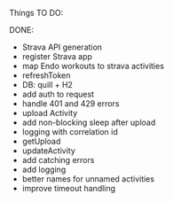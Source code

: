 Things TO DO:

DONE:
* Strava API generation
* register Strava app
* map Endo workouts to strava activities
* refreshToken
* DB: quill + H2
* add auth to request
* handle 401 and 429 errors
* upload Activity
* add non-blocking sleep after upload
* logging with correlation id
* getUpload
* updateActivity
* add catching errors
* add logging
* better names for unnamed activities
* improve timeout handling
